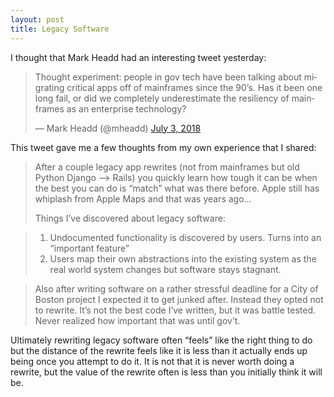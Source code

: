 ```yaml
---
layout: post
title: Legacy Software
---
```

I thought that Mark Headd had an interesting tweet yesterday:

<blockquote class="twitter-tweet" data-lang="en"><p lang="en" dir="ltr">Thought experiment: people in gov tech have been talking about migrating critical apps off of mainframes since the 90’s. Has it been one long fail, or did we completely underestimate the resiliency of mainframes as an enterprise technology?</p>&mdash; Mark Headd (@mheadd) <a href="https://twitter.com/mheadd/status/1013948973592252416?ref_src=twsrc%5Etfw">July 3, 2018</a></blockquote> <script async src="https://platform.twitter.com/widgets.js" charset="utf-8"></script> 

This tweet gave me a few thoughts from my own experience that I shared:

> After a couple legacy app rewrites (not from mainframes but old Python Django —> Rails) you quickly learn how tough it can be when the best you can do is “match” what was there before. Apple still has whiplash from Apple Maps and that was years ago…
> 
> Things I’ve discovered about legacy software:

> 1. Undocumented functionality is discovered by users. Turns into an “important feature”
> 2. Users map their own abstractions into the existing system as the real world system changes but software stays stagnant.

> Also after writing software on a rather stressful deadline for a City of Boston project I expected it to get junked after. Instead they opted not to rewrite. It’s not the best code I’ve written, but it was battle tested. Never realized how important that was until gov’t.

Ultimately rewriting legacy software often “feels” like the right thing to do but the distance of the rewrite feels like it is less than it actually ends up being once you attempt to do it. It is not that it is never worth doing a rewrite, but the value of the rewrite often is less than you initially think it will be.
